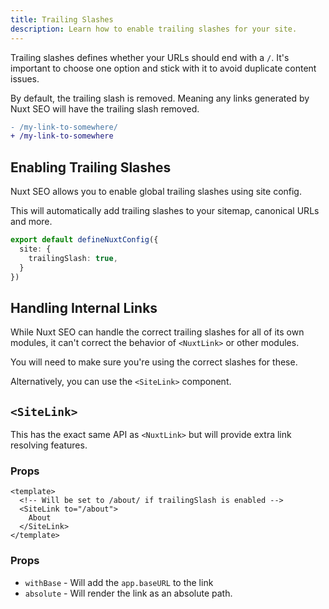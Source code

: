 ```yaml
---
title: Trailing Slashes
description: Learn how to enable trailing slashes for your site.
---
```


Trailing slashes defines whether your URLs should end with a `/`. It's important to choose
one option and stick with it to avoid duplicate content issues.

By default, the trailing slash is removed. Meaning any links generated by Nuxt SEO will have the trailing slash removed.

```diff
- /my-link-to-somewhere/
+ /my-link-to-somewhere
```

## Enabling Trailing Slashes

Nuxt SEO allows you to enable global trailing slashes using site config.

This will automatically add trailing slashes to your sitemap, canonical URLs and more.

```ts [nuxt.config]
export default defineNuxtConfig({
  site: {
    trailingSlash: true,
  }
})
```

## Handling Internal Links

While Nuxt SEO can handle the correct trailing slashes for all of its own modules, it can't correct the behavior of
`<NuxtLink>` or other modules.

You will need to make sure you're using the correct slashes for these.

Alternatively, you can use the `<SiteLink>` component.

## `<SiteLink>`

This has the exact same API as `<NuxtLink>` but will provide extra link resolving features.

### Props

```vue
<template>
  <!-- Will be set to /about/ if trailingSlash is enabled -->
  <SiteLink to="/about">
    About
  </SiteLink>
</template>
```

### Props

- `withBase` - Will add the `app.baseURL` to the link
- `absolute` - Will render the link as an absolute path.
